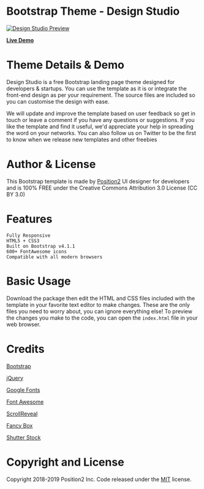 # Bootstrap Theme - Design Studio

[![Design Studio Preview](https://position2.github.io/free-bootstrap-theme-ds/images/template/design-studio.jpg)](https://position2.github.io/free-bootstrap-theme-ds/)

**[Live Demo](https://position2.github.io/free-bootstrap-theme-ds/)**

# Theme Details & Demo

Design Studio is a free Bootstrap landing page theme designed for developers & startups. You can use the template as it is or integrate the front-end design as per your requirement. The source files are included so you can customise the design with ease.

We will update and improve the template based on user feedback so get in touch or leave a comment if you have any questions or suggestions. If you like the template and find it useful, we'd appreciate your help in spreading the word on your networks. You can also follow us on Twitter to be the first to know when we release new templates and other freebies

# Author & License

This Bootstrap template is made by [Position2](https://www.position2.com/) UI designer for developers and is 100% FREE under the Creative Commons Attribution 3.0 License (CC BY 3.0)

# Features

    Fully Responsive
    HTML5 + CSS3
    Built on Bootstrap v4.1.1
    600+ FontAwesome icons
    Compatible with all modern browsers

# Basic Usage

Download the package then edit the HTML and CSS files included with the template in your favorite text editor to make changes. These are the only files you need to worry about, you can ignore everything else! To preview the changes you make to the code, you can open the `index.html` file in your web browser.

# Credits

[Bootstrap](http://getbootstrap.com/)

[jQuery](http://jquery.com/)

[Google Fonts](https://www.google.com/fonts/)

[Font Awesome](https://fontawesome.com/)

[ScrollReveal](https://github.com/jlmakes/scrollreveal)

[Fancy Box](http://fancyapps.com/fancybox/3/)

[Shutter Stock](https://www.shutterstock.com/)


# Copyright and License

Copyright 2018-2019 Position2 Inc. Code released under the [MIT](https://github.com/Position2/free-bootstrap-theme-ds/blob/master/LICENSE) license.
